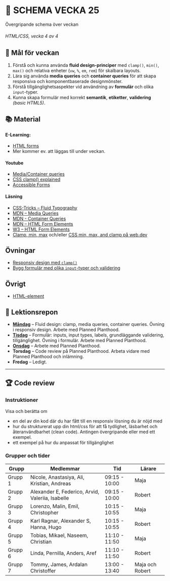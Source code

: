 # 📅 SCHEMA VECKA 25

Övergripande schema över veckan

###### HTML/CSS, vecka 4 av 4

## 🎯 Mål för veckan

1. Förstå och kunna använda **fluid design-principer** med `clamp()`, `min()`, `max()` och relativa enheter (`vw`, `%`, `em`, `rem`) för skalbara layouts.
2. Lära sig använda **media queries** och **container queries** för att skapa responsiva och komponentbaserade designmönster.
3. Förstå tillgänglighetsaspekter vid användning av **formulär** och olika `input`-typer.
4. Kunna skapa formulär med korrekt **semantik**, **etiketter**, **validering** _(basic HTML5)_.

## 📚 Material

#### E-Learning:
* [HTML forms](https://app.pluralsight.com/library/courses/html-forms-creating/table-of-contents)
* Mer kommer ev. att läggas till under veckan.

#### Youtube
* [Media/Container queries](https://www.youtube.com/watch?v=2rlWBZ17Wes)
* [CSS clamp() explained](https://www.youtube.com/watch?v=U9VF-4euyRo)
* [Accessible Forms](https://www.youtube.com/watch?v=bRZX9HqxSiE)

#### Läsning

* [CSS-Tricks – Fluid Typography](https://css-tricks.com/simplified-fluid-typography/)
* [MDN – Media Queries](https://developer.mozilla.org/en-US/docs/Web/CSS/Media_Queries/Using_media_queries)
* [MDN - Container Queries](https://developer.mozilla.org/en-US/docs/Web/CSS/CSS_containment/Container_queries)
* [MDN – HTML Form Elements](https://developer.mozilla.org/en-US/docs/Learn/Forms)
* [W3 – HTML Form Elements](https://www.w3schools.com/html/html_form_input_types.asp)
* [Clamp, min, max](https://ishadeed.com/article/css-min-max-clamp/) och/eller [CSS min, max, and clamp på web.dev](https://web.dev/articles/min-max-clamp)

## Övningar
* [Responsiv design med `clamp()`](https://github.com/Lexicon-frontend-2025/HTML-CSS_uppgift-clamp/blob/main/README.md)
* [Bygg formulär med olika `input`-typer och validering](https://github.com/Lexicon-frontend-2025/HTML-CSS_uppgift-forms/blob/main/README.md)

## Övrigt

* [HTML-element](https://github.com/Lexicon-frontend-2025/html-cheatsheet)

## 📑 Lektionsrepon

* **[Måndag](https://github.com/Lexicon-frontend-2025/lektion-16-juni)** – Fluid design: clamp, media queries, container queries. Övning i responsiv design. Arbete med Planned Planthood.
* **[Tisdag](https://github.com/Lexicon-frontend-2025/lektion-17-juni)** – Formulär: inputs, input types, labels, grundläggande validering, tillgänglighet. Övning i formulär. Arbete med Planned Planthood.
* **[Onsdag](https://github.com/Lexicon-frontend-2025/lektion-18-juni)** – Arbete med Planned Planthood.
* **Torsdag** – Code review på Planned Planthood. Arbeta vidare med Planned Planthood och inlämning.
* **Fredag** – Ledigt.

---

## 🏆 Code review
### Instruktioner
Visa och berätta om
* en del av din kod där du har fått till en responsiv lösning du är nöjd med
* hur du strukturerat upp din html/css för att få tydlighet, läsbarhet och återanvändbarhet (clean code). Antingen övergripande eller med ett exempel.
* ett exempel på hur du anpassat för tillgänglighet

### Grupper och tider
| Grupp | Medlemmar | Tid | Lärare |
| ------- | ------- | ------- | ------- |
| Grupp 1 | Nicole, Anastasiya, Ali, Kristian, Andreas | 09:15 - 10:00 | Maja |
| Grupp 2 | Alexander E, Federico, Arvid, Valeriia, Isabelle| 09:15 - 10:00 | Robert |
| Grupp 3 | Lorenzo, Malin, Emil, Christopher | 10:15 - 10:55 | Maja |
| Grupp 4 | Karl Ragnar, Alexander S, Hanna, Hugo | 10:15 - 10:55 | Robert |
| Grupp 5 | Tobias, Mikael, Naseem, Christian | 11:10 - 11:50| Maja |
| Grupp 6 | Linda, Pernilla, Anders, Aref | 11:10 - 11:50 | Robert |
| Grupp 7 | Tommy, James, Ardalan Christoffer | 13:00 - 13:40 | Maja och Robert |

